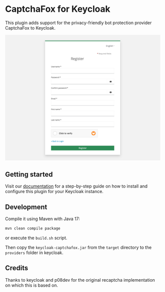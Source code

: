 # CaptchaFox for Keycloak

This plugin adds support for the privacy-friendly bot protection provider CaptchaFox to Keycloak.

![Preview](assets/keycloak-en.png)

## Getting started

Visit our [documentation](https://docs.captchafox.com/integrations/keycloak) for a step-by-step guide on how to install and configure this plugin for your Keycloak instance.

## Development

Compile it using Maven with Java 17:

```bash
mvn clean compile package
```

or execute the `build.sh` script.

Then copy the `keycloak-captchafox.jar` from the `target` directory to the `providers` folder in keycloak.

## Credits

Thanks to keycloak and p08dev for the original recaptcha implementation on which this is based on.
